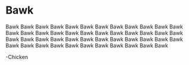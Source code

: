 # Bawk

Bawk Bawk Bawk Bawk Bawk Bawk Bawk Bawk Bawk Bawk Bawk Bawk Bawk Bawk Bawk Bawk Bawk Bawk Bawk Bawk Bawk Bawk Bawk Bawk Bawk Bawk Bawk Bawk Bawk Bawk Bawk Bawk Bawk Bawk Bawk Bawk Bawk Bawk Bawk Bawk Bawk Bawk Bawk Bawk Bawk Bawk Bawk 

-Chicken
